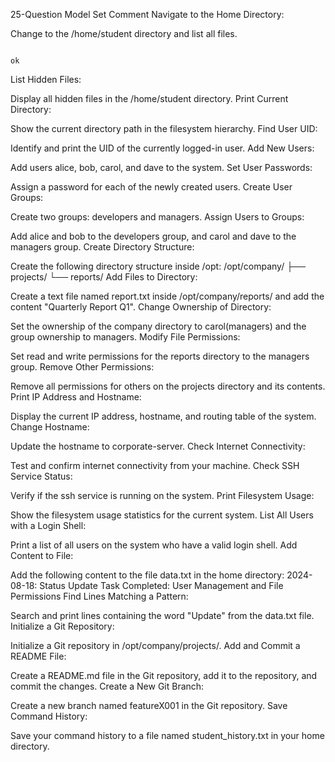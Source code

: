 25-Question Model Set
Comment
Navigate to the Home Directory:

Change to the /home/student directory and list all files.
```

ok
```
List Hidden Files:

Display all hidden files in the /home/student directory.
Print Current Directory:

Show the current directory path in the filesystem hierarchy.
Find User UID:

Identify and print the UID of the currently logged-in user.
Add New Users:

Add users alice, bob, carol, and dave to the system.
Set User Passwords:

Assign a password for each of the newly created users.
Create User Groups:

Create two groups: developers and managers.
Assign Users to Groups:

Add alice and bob to the developers group, and carol and dave to the managers group.
Create Directory Structure:

Create the following directory structure inside /opt:
/opt/company/
├── projects/
└── reports/
Add Files to Directory:

Create a text file named report.txt inside /opt/company/reports/ and add the content "Quarterly Report Q1".
Change Ownership of Directory:

Set the ownership of the company directory to carol(managers) and the group ownership to managers.
Modify File Permissions:

Set read and write permissions for the reports directory to the managers group.
Remove Other Permissions:

Remove all permissions for others on the projects directory and its contents.
Print IP Address and Hostname:

Display the current IP address, hostname, and routing table of the system.
Change Hostname:

Update the hostname to corporate-server.
Check Internet Connectivity:

Test and confirm internet connectivity from your machine.
Check SSH Service Status:

Verify if the ssh service is running on the system.
Print Filesystem Usage:

Show the filesystem usage statistics for the current system.
List All Users with a Login Shell:

Print a list of all users on the system who have a valid login shell.
Add Content to File:

Add the following content to the file data.txt in the home directory:
2024-08-18: Status Update
Task Completed: User Management and File Permissions
Find Lines Matching a Pattern:

Search and print lines containing the word "Update" from the data.txt file.
Initialize a Git Repository:

Initialize a Git repository in /opt/company/projects/.
Add and Commit a README File:

Create a README.md file in the Git repository, add it to the repository, and commit the changes.
Create a New Git Branch:

Create a new branch named featureX001 in the Git repository.
Save Command History:

Save your command history to a file named student_history.txt in your home directory.
